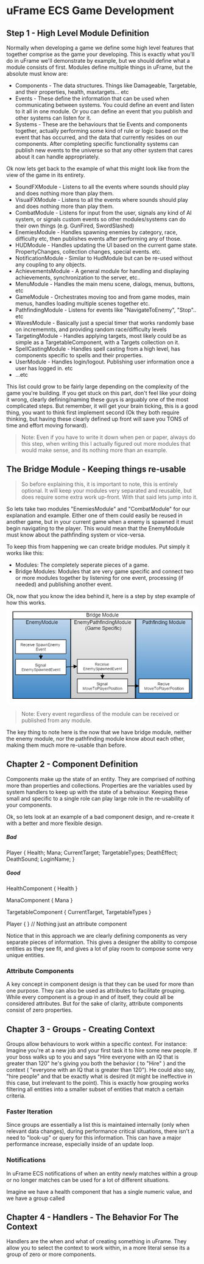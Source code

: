 # uFrame ECS Game Development

## Step 1 - High Level Module Definition
Normally when developing a game we define some high level features that together comprise as the game your developing.  This is exactly what you'll do in uFrame we'll demonstrate by example, but we should define what a module consists of first. Modules define multiple things in uFrame, but the absolute must know are:

- Components - The data structures. Things like Damageable, Targetable, and their properties, health, maxtargets... etc
- Events - These define the information that can be used when communicating between systems.  You could define an event and listen to it all in one module.  Or you can define an event that you publish and other systems can listen for it.
- Systems - These are the behaviours that tie Events and components together, actually performing some kind of rule or logic based on the event that has occurred, and the data that currently resides on our components. After completing specific functionality systems can publish new events to the universe so that any other system that cares about it can handle appropriately.

Ok now lets get back to the example of what this might look like from the view of the game in its entirety.

- SoundFXModule - Listens to all the events where sounds should play and does nothing more than play them.
- VisualFXModule - Listens to all the events where sounds should play and does nothing more than play them.
- CombatModule - Listens for input from the user, signals any kind of AI system, or signals custom events so other modules/systems can do their own things (e.g. GunFired, SwordSlashed)
- EnemiesModule - Handles spawning enemies by category, race, difficulty etc, then publishes events after performing any of those.
- HUDModule - Handles updating the UI based on the current game state. PropertyChanges, collection changes, special events. etc.
- NotificationModule - Similar to HudModule but can be re-used without any coupling to any objects.
- AchievementsModule - A general module for handling and displaying achievements, synchronization to the server, etc..
- MenuModule - Handles the main menu scene, dialogs, menus, buttons, etc
- GameModule - Orchestrates moving too and from game modes, main menus, handles loading multiple scenes together etc.
- PathfindingModule - Listens for events like "NavigateToEnemy", "Stop".. etc
- WavesModule - Basically just a special timer that works randomly base on incrememnts, and providing random race/difficulty levels
- TargetingModule - Handles applying targets, most likely could be as simple as a TargetableComponent, with a Targets collection on it.
- SpellCastingModule - Handles spell casting from a high level, has components specific to spells and their properties.
- UserModule - Handles login/logout.  Publishing user information once a user has logged in.  etc
- ...etc

This list could grow to be fairly large depending on the complexity of the game you're building.  If you get stuck on this part, don't feel like your doing it wrong, clearly defining/naming these guys is arguably one of the most complicated steps.  But remember, it will get your brain ticking, this is a good thing, you want to think first implement second (Ok they both require thinking, but having these clearly defined up front will save you TONS of time and effort moving forward).  
> Note: Even if you have to write it down when pen or paper, always do this step, when writing this I actually figured out more modules that would make sense, and its nothing more than an example.

## The Bridge Module - Keeping things re-usable
> So before explaining this, it is important to note, this is entirely optional.  It will keep your modules very separated and reusable, but does require some extra work up-front.  With that said lets jump into it.

So lets take two modules "EnemiesModule" and "CombatModule" for our explanation and example.  Either one of them could easily be reused in another game, but in your current game when a enemy is spawned it must begin navigating to the player.  This would mean that the EnemyModule must know about the pathfinding system or vice-versa.

 To keep this from happening we can create bridge modules.  Put simply it works like this:
- Modules: The completely seperate pieces of a game.
- Bridge Modules: Modules that are very game specific and connect two or more modules together by listening for one event, processing (if needed) and publishing another event.

Ok, now that you know the idea behind it, here is a step by step example of how this works.
![](../images/BridgeModules.png)

> Note: Every event regardless of the module can be received or published from any module.

The key thing to note here is the now that we have bridge module, neither the enemy module, nor the pathfinding module know about each other, making them much more re-usable than before.

## Chapter 2 - Component Definition
Components make up the state of an entity. They are comprised of nothing more than properties and collections. Properties are the variables used by system handlers to keep up with the state of a behvaiour.  Keeping these small and specific to a single role can play large role in the re-usability of your components.  

Ok, so lets look at an example of a bad component design, and re-create it with a better and more flexible design.

##### Bad
Player {
   Health;
   Mana;
   CurrentTarget;
   TargetableTypes;
   DeathEffect;
   DeathSound;
   LoginName;
}

##### Good
HealthComponent { Health }

ManaComponent { Mana }

TargetableComponent { CurrentTarget, TargetableTypes }

Player { } // Nothing just an attribute component

Notice that in this approach we are clearly defining components as very separate pieces of information. This gives a designer the ability to compose entities as they see fit, and gives a lot of play room to compose some very unique entities.


### Attribute Components
A key concept in component design is that they can be used for more than one purpose. They can also be used as attributes to facilitate grouping.  While every component is a group in and of itself, they could all be considered attributes.  But for the sake of clarity, attribute components consist of zero properties.  

## Chapter 3 - Groups - Creating Context
Groups allow behaviours to work within a specific context.  For instance: Imagine you're at a new job and your first task it to hire some new people.  If your boss walks up to you and says "Hire everyone with an IQ that is greater than 120" he's giving you both the behavior ( to "Hire" ) and the context ( "everyone with an IQ that is greater than 120").  He could also say, "hire people" and that be exactly what is desired (it might be ineffective in this case, but irrelevant to the point). This is exactly how grouping works filtering all entities into a smaller subset of entities that match a certain criteria.

### Faster Iteration
Since groups are essentially a list this is maintained internally (only when relevant data changes), during performance critical situations, there isn't a need to "look-up" or query for this information.  This can have a major performance increase, especially inside of an update loop.

### Notifications
In uFrame ECS notifications of when an entity newly matches within a group or no longer matches can be used for a lot of different situations.

Imagine we have a health component that has a single numeric value, and we have a group called


## Chapter 4 - Handlers - The Behavior For The Context
Handlers are the when and what of creating something in uFrame.  They allow you to select the context to work within, in a more literal sense its a group of zero or more components.
